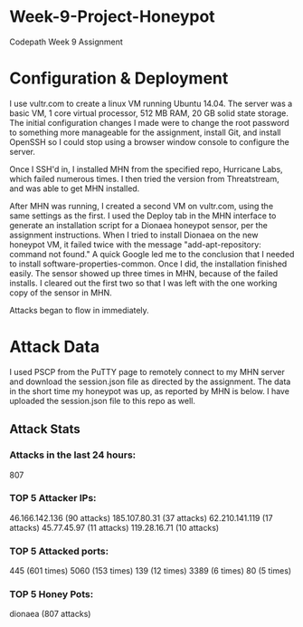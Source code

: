 # Week-9-Project-Honeypot
Codepath Week 9 Assignment

Configuration & Deployment
==========================
I use vultr.com to create a linux VM running Ubuntu 14.04. The server was a basic VM, 1 core virtual processor, 512 MB RAM, 20 GB solid state storage. The initial configuration changes I made were to change the root password to something more manageable for the assignment, install Git, and install OpenSSH so I could stop using a browser window console to configure the server.

Once I SSH'd in, I installed MHN from the specified repo, Hurricane Labs, which failed numerous times. I then tried the version from Threatstream, and was able to get MHN installed. 

After MHN was running, I created a second VM on vultr.com, using the same settings as the first. I used the Deploy tab in the MHN interface to generate an installation script for a Dionaea honeypot sensor, per the assignment instructions. When I tried to install Dionaea on the new honeypot VM, it failed twice with the message "add-apt-repository: command not found." A quick Google led me to the conclusion that I needed to install software-properties-common. Once I did, the installation finished easily. The sensor showed up three times in MHN, because of the failed installs. I cleared out the first two so that I was left with the one working copy of the sensor in MHN.

Attacks began to flow in immediately.

Attack Data
===========
I used PSCP from the PuTTY page to remotely connect to my MHN server and download the session.json file as directed by the assignment. The data in the short time my honeypot was up, as reported by MHN is below. I have uploaded the session.json file to this repo as well.

## Attack Stats
### Attacks in the last 24 hours:
807
### TOP 5 Attacker IPs:
  46.166.142.136 (90 attacks)
  185.107.80.31 (37 attacks)
  62.210.141.119 (17 attacks)
  45.77.45.97 (11 attacks)
  119.28.16.71 (10 attacks)
### TOP 5 Attacked ports:
445 (601 times)
5060 (153 times)
139 (12 times)
3389 (6 times)
80 (5 times)
### TOP 5 Honey Pots:
dionaea (807 attacks)

